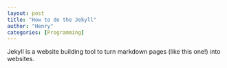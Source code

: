 ```yaml
---
layout: post
title: "How to do the Jekyll"
author: "Henry"
categories: [Programming]
---
```


Jekyll is a website building tool to turn markdown pages (like this one!) into websites.